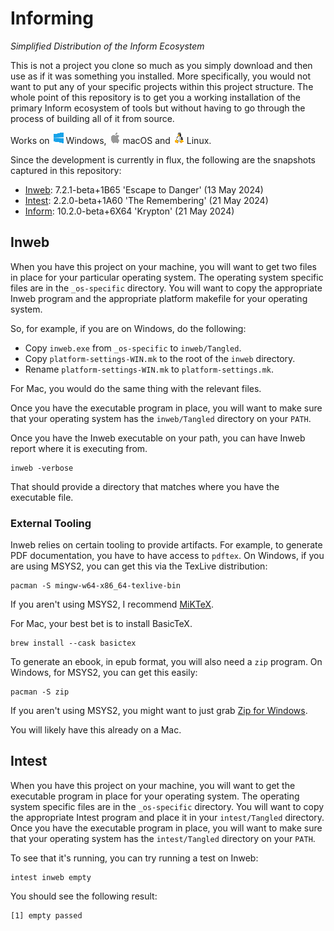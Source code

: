 # Informing

_Simplified Distribution of the Inform Ecosystem_

This is not a project you clone so much as you simply download and then use as if it was something you installed. More specifically, you would not want to put any of your specific projects within this project structure. The whole point of this repository is to get you a working installation of the primary Inform ecosystem of tools but without having to go through the process of building all of it from source.

Works on ![win](_resources/win_sm.png) Windows, ![macOS](_resources/apple_sm.png) macOS and ![linux](_resources/linux_sm.png) Linux.

Since the development is currently in flux, the following are the snapshots captured in this repository:

- [Inweb](https://github.com/ganelson/inweb): 7.2.1-beta+1B65 'Escape to Danger' (13 May 2024)
- [Intest](https://github.com/ganelson/intest): 2.2.0-beta+1A60 'The Remembering' (21 May 2024)
- [Inform](https://github.com/ganelson/inform): 10.2.0-beta+6X64 'Krypton' (21 May 2024)

## Inweb

When you have this project on your machine, you will want to get two files in place for your particular operating system. The operating system specific files are in the `_os-specific` directory. You will want to copy the appropriate Inweb program and the appropriate platform makefile for your operating system.

So, for example, if you are on Windows, do the following:

- Copy `inweb.exe` from `_os-specific` to `inweb/Tangled`.
- Copy `platform-settings-WIN.mk` to the root of the `inweb` directory.
- Rename `platform-settings-WIN.mk` to `platform-settings.mk`.

For Mac, you would do the same thing with the relevant files.

Once you have the executable program in place, you will want to make sure that your operating system has the `inweb/Tangled` directory on your `PATH`.

Once you have the Inweb executable on your path, you can have Inweb report where it is executing from.

```shell
inweb -verbose
```

That should provide a directory that matches where you have the executable file.

### External Tooling

Inweb relies on certain tooling to provide artifacts. For example, to generate PDF documentation, you have to have access to `pdftex`. On Windows, if you are using MSYS2, you can get this via the TexLive distribution:

```shell
pacman -S mingw-w64-x86_64-texlive-bin
```

If you aren't using MSYS2, I recommend [MiKTeX](https://miktex.org/).

For Mac, your best bet is to install BasicTeX.

```shell
brew install --cask basictex
```

To generate an ebook, in epub format, you will also need a `zip` program. On Windows, for MSYS2, you can get this easily:

```shell
pacman -S zip
```

If you aren't using MSYS2, you might want to just grab [Zip for Windows](https://gnuwin32.sourceforge.net/packages/zip.htm).

You will likely have this already on a Mac.

## Intest

When you have this project on your machine, you will want to get the executable program in place for your operating system. The operating system specific files are in the `_os-specific` directory. You will want to copy the appropriate Intest program and place it in your `intest/Tangled` directory. Once you have the executable program in place, you will want to make sure that your operating system has the `intest/Tangled` directory on your `PATH`.

To see that it's running, you can try running a test on Inweb:

```shell
intest inweb empty
```

You should see the following result:

```
[1] empty passed
```
